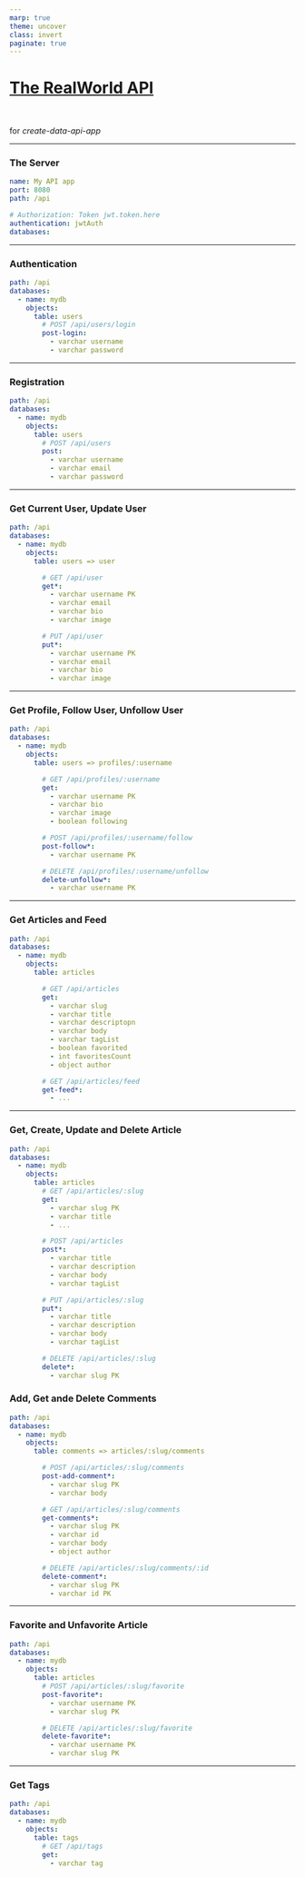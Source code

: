 ```yaml
---
marp: true
theme: uncover
class: invert
paginate: true
---
```



# [The RealWorld API](https://realworld-docs.netlify.app/docs/specs/backend-specs/endpoints)
<br/>

for _create-data-api-app_
<br/>

---

### The Server

```yaml
name: My API app
port: 8080
path: /api

# Authorization: Token jwt.token.here
authentication: jwtAuth
databases:
```

---

### Authentication

```yaml
path: /api
databases:
  - name: mydb
    objects:
      table: users
        # POST /api/users/login
        post-login:
          - varchar username
          - varchar password
```

---

### Registration

```yaml
path: /api
databases:
  - name: mydb
    objects:
      table: users
        # POST /api/users
        post:
          - varchar username
          - varchar email
          - varchar password
```

---

### Get Current User, Update User

```yaml
path: /api
databases:
  - name: mydb
    objects:
      table: users => user

        # GET /api/user
        get*:
          - varchar username PK
          - varchar email
          - varchar bio
          - varchar image

        # PUT /api/user
        put*:
          - varchar username PK
          - varchar email
          - varchar bio
          - varchar image
```


---

### Get Profile, Follow User, Unfollow User

```yaml
path: /api
databases:
  - name: mydb
    objects:
      table: users => profiles/:username

        # GET /api/profiles/:username
        get:
          - varchar username PK
          - varchar bio
          - varchar image
          - boolean following

        # POST /api/profiles/:username/follow
        post-follow*:
          - varchar username PK

        # DELETE /api/profiles/:username/unfollow
        delete-unfollow*:
          - varchar username PK
```

---

### Get Articles and Feed

```yaml
path: /api
databases:
  - name: mydb
    objects:
      table: articles

        # GET /api/articles
        get:
          - varchar slug
          - varchar title
          - varchar descriptopn
          - varchar body
          - varchar tagList
          - boolean favorited
          - int favoritesCount
          - object author

        # GET /api/articles/feed
        get-feed*:
          - ...
```

---

### Get, Create, Update and Delete Article

```yaml
path: /api
databases:
  - name: mydb
    objects:
      table: articles
        # GET /api/articles/:slug
        get:
          - varchar slug PK
          - varchar title
          - ...

        # POST /api/articles
        post*:
          - varchar title
          - varchar description
          - varchar body
          - varchar tagList

        # PUT /api/articles/:slug
        put*:
          - varchar title
          - varchar description
          - varchar body
          - varchar tagList

        # DELETE /api/articles/:slug
        delete*:
          - varchar slug PK
```

### Add, Get ande Delete Comments

```yaml
path: /api
databases:
  - name: mydb
    objects:
      table: comments => articles/:slug/comments

        # POST /api/articles/:slug/comments
        post-add-comment*:
          - varchar slug PK
          - varchar body

        # GET /api/articles/:slug/comments
        get-comments*:
          - varchar slug PK
          - varchar id
          - varchar body
          - object author

        # DELETE /api/articles/:slug/comments/:id
        delete-comment*:
          - varchar slug PK
          - varchar id PK
```
---

### Favorite and Unfavorite Article

```yaml
path: /api
databases:
  - name: mydb
    objects:
      table: articles
        # POST /api/articles/:slug/favorite
        post-favorite*:
          - varchar username PK
          - varchar slug PK

        # DELETE /api/articles/:slug/favorite
        delete-favorite*:
          - varchar username PK
          - varchar slug PK
```
---
### Get Tags

```yaml
path: /api
databases:
  - name: mydb
    objects:
      table: tags
        # GET /api/tags
        get:
          - varchar tag
```